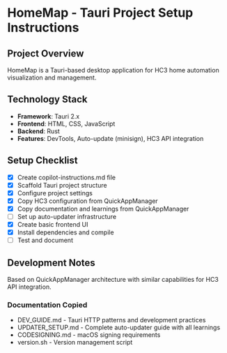 # HomeMap - Tauri Project Setup Instructions

## Project Overview
HomeMap is a Tauri-based desktop application for HC3 home automation visualization and management.

## Technology Stack
- **Framework**: Tauri 2.x
- **Frontend**: HTML, CSS, JavaScript
- **Backend**: Rust
- **Features**: DevTools, Auto-update (minisign), HC3 API integration

## Setup Checklist

- [x] Create copilot-instructions.md file
- [x] Scaffold Tauri project structure
- [x] Configure project settings
- [x] Copy HC3 configuration from QuickAppManager
- [x] Copy documentation and learnings from QuickAppManager
- [ ] Set up auto-updater infrastructure
- [x] Create basic frontend UI
- [x] Install dependencies and compile
- [ ] Test and document

## Development Notes
Based on QuickAppManager architecture with similar capabilities for HC3 API integration.

### Documentation Copied
- DEV_GUIDE.md - Tauri HTTP patterns and development practices
- UPDATER_SETUP.md - Complete auto-updater guide with all learnings
- CODESIGNING.md - macOS signing requirements
- version.sh - Version management script
